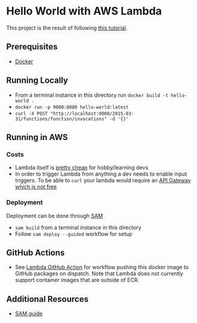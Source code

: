 # Hello World with AWS Lambda

This project is the result of following [this tutorial](https://docs.aws.amazon.com/lambda/latest/dg/gettingstarted-images.html).

## Prerequisites

- [Docker](https://www.docker.com/products/docker-desktop)

## Running Locally

- From a terminal instance in this directory run `docker build -t hello-world .`
- `docker run -p 9000:8080 hello-world:latest`
- `curl -X POST "http://localhost:9000/2015-03-31/functions/function/invocations" -d '{}'`

## Running in AWS

### Costs
- Lambda itself is [pretty cheap](https://aws.amazon.com/lambda/pricing/) for hobby/learning devs
- In order to trigger Lambda from anything a dev needs to enable input triggers. To be able to `curl` your lambda would require an [API Gateway which is not free](https://aws.amazon.com/api-gateway/pricing/)

### Deployment

Deployment can be done through [SAM](https://aws.amazon.com/serverless/sam/)
- `sam build` from a terminal instance in this directory
- Follow `sam deploy --guided` workflow for setup

## GitHub Actions

- See [Lambda GitHub Action](../../.github/workflows/github-packages-push-lambda.yml) for workflow pushing this docker image to GitHub packages on dispatch. Note that Lambda does not currently support container images that are outside of ECR.

## Additional Resources
- [SAM guide](https://docs.aws.amazon.com/serverless-application-model/latest/developerguide/serverless-getting-started-hello-world.html)
